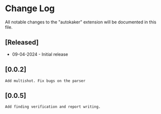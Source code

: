 # Change Log

All notable changes to the "autokaker" extension will be documented in this file.

## [Released]

- 09-04-2024 - Initial release

## [0.0.2]
	Add multishot. Fix bugs on the parser

## [0.0.5]
	Add finding verification and report writing.
